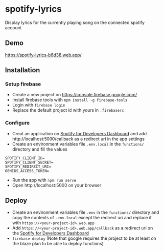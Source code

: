 # spotify-lyrics

Display lyrics for the currently playing song on the connected spotify account

## Demo
https://spotify-lyrics-b6d38.web.app/

## Installation

### Setup firebase
- Create a new project on https://console.firebase.google.com/
- Install firebase tools with `npm install -g firebase-tools`
- Login with `firebase login`
- Replace the default project id with yours in `.firebaserc`

### Configure
- Creat an application on [Spotify for Developers Dashboard](https://beta.developer.spotify.com/dashboard) 
and add http://localhost:5000/callback as a redirect uri in the app settings
- Create an environment variables file `.env.local` in the `functions/` directory and fill the values
```
SPOTIFY_CLIENT_ID=
SPOTIFY_CLIENT_SECRET=
SPOTIFY_REDIRECT_URI=
GENIUS_ACCESS_TOKEN=
```
- Run the app with `npm run serve`
- Open http://localhost:5000 on your browser

## Deploy

- Create an environment variables file `.env` in the `functions/` directory and copy the contents of `.env.local` except the redirect uri and replace it with `https://<your-project-id>.web.app`
- Add `https://<your-project-id>.web.app/callback` as a redirect uri on the [Spotify for Developers Dashboard](https://beta.developer.spotify.com/dashboard)
- `firebase deploy` (Note that google requires the project to be at least on the blaze plan to be able to deploy functions)

